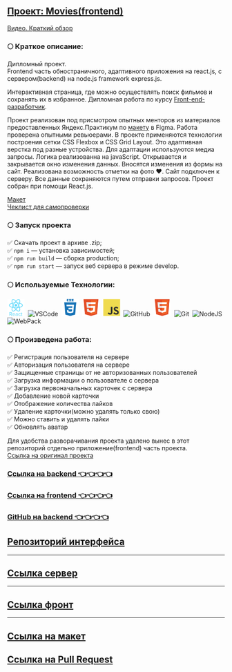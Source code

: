 ## [Проект: Movies(frontend)](https://movies.novo52.ru)

[Видео. Краткий обзор](https://user-images.githubusercontent.com/94468513/163075115-f2bbe1a0-51f3-4118-b5f6-601b5370f4c2.mp4)

### 🌕 Краткое описание:
Дипломный проект.   
Frontend часть обностраничного, адаптивного приложения на react.js, с сервером(backend) на node.js framework express.js.

Интерактивная страница, где можно осуществлять поиск фильмов и сохранять их в избранное. Дипломная работа по курсу [Front-end-разработчик](https://practicum.yandex.ru/web/).    

Проект реализован под присмотром опытных менторов из материалов предоставленных Яндекс.Практикум по [макету](https://www.figma.com/file/2cn9N9jSkmxD84oJik7xL7/JavaScript.-Sprint-4?node-id=0%3A1) в Figma. Работа проверена опытными ревьюерами. В проекте применяются технологии построения сетки CSS Flexbox и CSS Grid Layout. Это адаптивная верстка под разные устройства. Для адаптации используются медиа запросы.
Логика реализованна на javaScript. Открывается и закрывается окно изменения данных. Вносятся изменения из формы на сайт. Реализована возможность отметки на фото ❤️. Сайт подключен к серверу. Все данные сохраняются путем отправки запросов. Проект собран при помощи React.js.
 
[Макет](https://www.figma.com/file/6fm51PDoEs7H5uLtmrJnPt/final_graduation_project_black_theme?node-id=932%3A3228)        
[Чеклист для самопроверки](https://github.com/BaturinSS/movies-frontend/files/9477531/default.pdf)    

### 🌕 Запуск проекта

✅ Скачать проект в архиве .zip;    
✅ `npm i` — установка зависимостей;    
✅ `npm run build` — сборка production;          
✅ `npm run start` — запуск веб сервера в режиме develop.


### 🌕 Используемые Технологии:

<img src="https://github.com/devicons/devicon/blob/master/icons/react/react-original-wordmark.svg" title="ReactJS" alt="NodeJS" width="40" height="40"/>&nbsp;
<img src="https://user-images.githubusercontent.com/94468513/187542776-f4aaee57-c8b2-4de6-9d84-48b7cdf0b1a9.svg" title="VSCode" alt="VSCode" width="40" height="40"/>&nbsp;
<img src="https://github.com/devicons/devicon/blob/master/icons/css3/css3-plain-wordmark.svg"  title="CSS3" alt="CSS" width="40" height="40"/>&nbsp;
<img src="https://github.com/devicons/devicon/blob/master/icons/html5/html5-original.svg" title="HTML5" alt="HTML" width="40" height="40"/>&nbsp;
<img src="https://github.com/devicons/devicon/blob/master/icons/javascript/javascript-original.svg" title="JavaScript" alt="JavaScript" width="40" height="40"/>&nbsp;
<img src="https://user-images.githubusercontent.com/78322084/162064174-194ac89a-024d-4839-aae3-22d9ee4e3a33.png"  title="GitHub" alt="GitHub" width="40" height="40"/>&nbsp;
<img src="https://github.com/devicons/devicon/blob/master/icons/html5/html5-original.svg" title="HTML5" alt="HTML" width="40" height="40"/>&nbsp;
<img src="https://user-images.githubusercontent.com/94468513/187526649-ea43f3cc-3b08-4054-9af2-ec81af5bc2e6.svg" title="Git" alt="Git" width="40" height="40"/>&nbsp;
<img src="https://user-images.githubusercontent.com/94468513/187550880-a4d2a9ef-6267-4d05-b459-8a241c85109c.svg" title="NodeJS" alt="NodeJS" width="40" height="40"/>&nbsp;
<img src="https://user-images.githubusercontent.com/94468513/187539690-03d3bff8-3360-4b55-a9cc-57b6c2ac547c.svg" title="WebPack" alt="WebPack" height="40"/>&nbsp; 
  

### 🌕 Произведена работа:    

✅ Регистрация пользователя на сервере    
✅ Авторизация пользователя на сервере   
✅ Защищенные страницы от не авторизованных пользователей    
✅ Загрузка информации о пользователе с сервера    
✅ Загрузка первоначальных карточек с сервера      
✅ Добавление новой карточки    
✅ Отображение количества лайков    
✅ Удаление карточки(можно удалять только свою)    
✅ Можно ставить и удалять лайки    
✅ Обновлять аватар    
    
Для удобства разворачивания проекта удалено вынес в этот репозиторий отдельно приложение(frontend) часть проекта.    
[Ссылка на оригинал проекта](https://github.com/BaturinSS/mesto-react-api-full)    
    
### [Ссылка на backend 👈👈👈👈](https://api.mesto.novo52.ru)   
### [Ссылка на frontend 👈👈👈👈](https://mesto.novo52.ru)    
### [GitHub на backend 👈👈👈👈](https://github.com/BaturinSS/mesto-api)    



## [Репозиторий интерфейса](https://github.com/BaturinSS/movies-explorer-frontend)  
---
## [Ссылка сервер](https://mdiplomapi.nomoredomains.xyz)
---
## [Ссылка фронт](https://mdiplom.nomoredomains.xyz)
---
## [Ссылка на макет](https://www.figma.com/file/6fm51PDoEs7H5uLtmrJnPt/final_graduation_project_black_theme?node-id=932%3A3228)  

## [Ссылка на Pull Request](https://github.com/BaturinSS/movies-explorer-frontend/pull/2)
